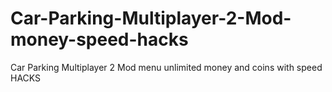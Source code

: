 # Car-Parking-Multiplayer-2-Mod-money-speed-hacks
Car Parking Multiplayer 2 Mod menu unlimited money and coins with speed HACKS
